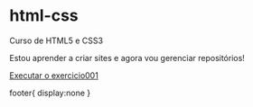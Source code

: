 # html-css
 Curso de HTML5 e CSS3

Estou aprender a criar sites e agora vou gerenciar repositórios!

<a href="https://alehbastos.github.io/html-css/Exercicios/ex001"> Executar o exercicio001 </a>
 
 footer{ display:none
 }